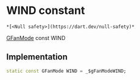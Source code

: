 


# WIND constant




    *[<Null safety>](https://dart.dev/null-safety)*


[GFanMode](../../third_party_yonomi_graphql_schema___generated___schema.docs.schema.gql/GFanMode-class.md) const WIND
  







## Implementation

```dart
static const GFanMode WIND = _$gFanModeWIND;


```







